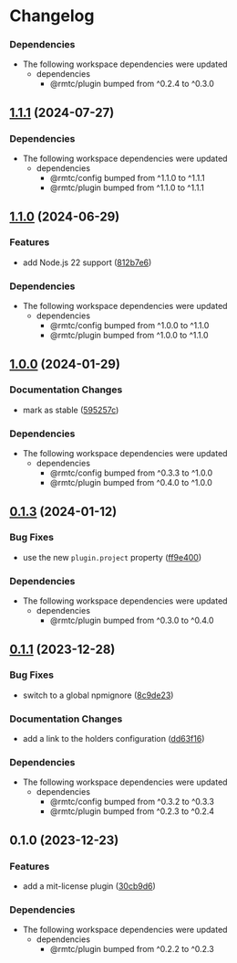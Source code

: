# Changelog

### Dependencies

* The following workspace dependencies were updated
  * dependencies
    * @rmtc/plugin bumped from ^0.2.4 to ^0.3.0

## [1.1.1](https://github.com/rowanmanning/toolchain/compare/plugin-mit-license-v1.1.0...plugin-mit-license-v1.1.1) (2024-07-27)


### Dependencies

* The following workspace dependencies were updated
  * dependencies
    * @rmtc/config bumped from ^1.1.0 to ^1.1.1
    * @rmtc/plugin bumped from ^1.1.0 to ^1.1.1

## [1.1.0](https://github.com/rowanmanning/toolchain/compare/plugin-mit-license-v1.0.0...plugin-mit-license-v1.1.0) (2024-06-29)


### Features

* add Node.js 22 support ([812b7e6](https://github.com/rowanmanning/toolchain/commit/812b7e6bff71d677a144767a61e8dfed615a5094))


### Dependencies

* The following workspace dependencies were updated
  * dependencies
    * @rmtc/config bumped from ^1.0.0 to ^1.1.0
    * @rmtc/plugin bumped from ^1.0.0 to ^1.1.0

## [1.0.0](https://github.com/rowanmanning/toolchain/compare/plugin-mit-license-v0.1.3...plugin-mit-license-v1.0.0) (2024-01-29)


### Documentation Changes

* mark as stable ([595257c](https://github.com/rowanmanning/toolchain/commit/595257cdb79b451a728a60d67063279f4b7b9105))


### Dependencies

* The following workspace dependencies were updated
  * dependencies
    * @rmtc/config bumped from ^0.3.3 to ^1.0.0
    * @rmtc/plugin bumped from ^0.4.0 to ^1.0.0

## [0.1.3](https://github.com/rowanmanning/toolchain/compare/plugin-mit-license-v0.1.2...plugin-mit-license-v0.1.3) (2024-01-12)


### Bug Fixes

* use the new `plugin.project` property ([ff9e400](https://github.com/rowanmanning/toolchain/commit/ff9e400540756b17666fe23aed234c58f4d85009))


### Dependencies

* The following workspace dependencies were updated
  * dependencies
    * @rmtc/plugin bumped from ^0.3.0 to ^0.4.0

## [0.1.1](https://github.com/rowanmanning/toolchain/compare/plugin-mit-license-v0.1.0...plugin-mit-license-v0.1.1) (2023-12-28)


### Bug Fixes

* switch to a global npmignore ([8c9de23](https://github.com/rowanmanning/toolchain/commit/8c9de2325e0783d1471cbd0f17a684d5eb301246))


### Documentation Changes

* add a link to the holders configuration ([dd63f16](https://github.com/rowanmanning/toolchain/commit/dd63f16ca9eecf5ddbbb18f617dd16164b09a266))


### Dependencies

* The following workspace dependencies were updated
  * dependencies
    * @rmtc/config bumped from ^0.3.2 to ^0.3.3
    * @rmtc/plugin bumped from ^0.2.3 to ^0.2.4

## 0.1.0 (2023-12-23)


### Features

* add a mit-license plugin ([30cb9d6](https://github.com/rowanmanning/toolchain/commit/30cb9d6788caba6aa7a1a44ba40173e4f0b56a67))


### Dependencies

* The following workspace dependencies were updated
  * dependencies
    * @rmtc/plugin bumped from ^0.2.2 to ^0.2.3
